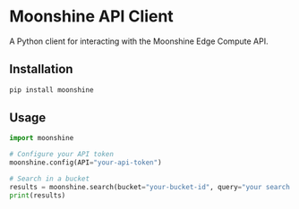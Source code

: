 # Moonshine API Client

A Python client for interacting with the Moonshine Edge Compute API.

## Installation

```bash
pip install moonshine
```

## Usage

```python
import moonshine

# Configure your API token
moonshine.config(API="your-api-token")

# Search in a bucket
results = moonshine.search(bucket="your-bucket-id", query="your search query")
print(results)
```